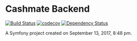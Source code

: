 Cashmate Backend
================

[![Build Status](https://travis-ci.org/MonsieurBon/cashmate-backend.svg?branch=master)](https://travis-ci.org/MonsieurBon/cashmate-backend) [![codecov](https://codecov.io/gh/MonsieurBon/cashmate-backend/branch/master/graph/badge.svg)](https://codecov.io/gh/MonsieurBon/cashmate-backend) [![Dependency Status](https://www.versioneye.com/user/projects/59c8a20e0fb24f003b72e1c2/badge.svg?style=flat-square)](https://www.versioneye.com/user/projects/59c8a20e0fb24f003b72e1c2)

A Symfony project created on September 13, 2017, 8:48 pm.
